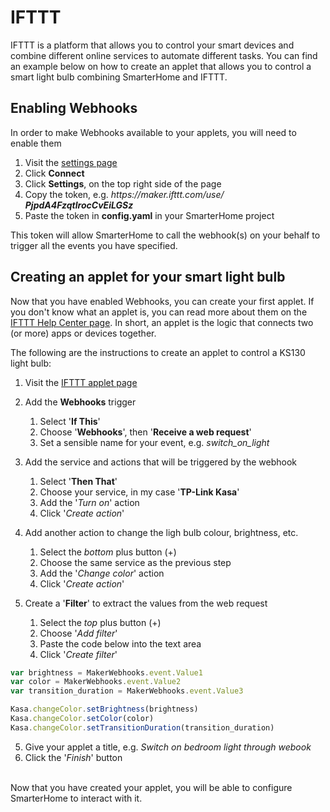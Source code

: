 # IFTTT

IFTTT is a platform that allows you to control your smart devices and combine
different online services to automate different tasks. You can find an example 
below on how to create an applet that allows you to control a smart light bulb 
combining SmarterHome and IFTTT.

## Enabling Webhooks

In order to make Webhooks available to your applets, you will need to enable them

1. Visit the [settings page](https://ifttt.com/maker_webhooks/settings) 
2. Click **Connect**
3. Click **Settings**, on the top right side of the page
4. Copy the token, e.g. _https[]()://maker.ifttt.com/use/
**PjpdA4FzqtlrocCvEiLGSz**_
5. Paste the token in **config.yaml** in your SmarterHome project

This token will allow SmarterHome to call the webhook(s) on your behalf to 
trigger all the events you have specified.

## Creating an applet for your smart light bulb

Now that you have enabled Webhooks, you can create your first applet. If you don't know what an applet is, you can read more about them on the [IFTTT Help Center page](https://help.ifttt.com/hc/en-us/articles/115010361348-What-is-an-Applet-). In short, an applet is the logic that connects
two (or more) apps or devices together.

The following are the instructions to create an applet to control a KS130 light bulb:

1. Visit the [IFTTT applet page](https://ifttt.com/create)
2. Add the **Webhooks** trigger
   1. Select '**If This**'
   2. Choose '**Webhooks**', then '**Receive a web request**'
   3. Set a sensible name for your event, e.g. *switch_on_light*

3. Add the service and actions that will be triggered by the webhook
   1. Select '**Then That**'
   2. Choose your service, in my case '**TP-Link Kasa**'
   3. Add the '*Turn on*' action
   4. Click '*Create action*'

4. Add another action to change the ligh bulb colour, brightness, etc.
   1. Select the *bottom* plus button (+)
   2. Choose the same service as the previous step
   3. Add the '*Change color*' action
   4. Click '*Create action*'
  
5. Create a '**Filter**' to extract the values from the web request
   1. Select the *top* plus button (+)
   2. Choose '*Add filter*'
   3. Paste the code below into the text area
   4. Click '*Create filter*'

```javascript
var brightness = MakerWebhooks.event.Value1
var color = MakerWebhooks.event.Value2
var transition_duration = MakerWebhooks.event.Value3

Kasa.changeColor.setBrightness(brightness)
Kasa.changeColor.setColor(color)
Kasa.changeColor.setTransitionDuration(transition_duration)
```

5. Give your applet a title, e.g. *Switch on bedroom light through webook*
6. Click the '*Finish*' button

\
Now that you have created your applet, you will be able to configure SmarterHome
to interact with it.
